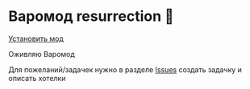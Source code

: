 # Варомод resurrection 🌠

[Установить мод](https://cw-mod.github.io/cw-mod/cwm.js)

Оживляю Варомод 

Для пожеланий/задачек нужно в разделе [Issues](https://github.com/cw-mod/cw-mod/issues) создать задачку и описать хотелки
